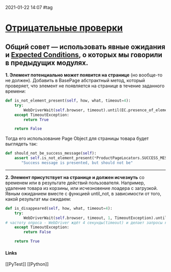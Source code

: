 2021-01-22 14:07
#tag
# [Отрицательные проверки](https://stepik.org/lesson/201964/step/5?unit=176022)
Общий совет — использовать явные ожидания и [Expected Conditions](https://selenium-python.readthedocs.io/waits.html), о которых мы говорили в предыдущих модулях.
 -------------------------
 **1. Элемент потенциально может появится на странице** (но вообще-то не должен).
 Добавить в BasePage абстрактный метод, который проверяет, что элемент не появляется на странице в течение заданного времени: 
``` python
def is_not_element_present(self, how, what, timeout=4):
    try:
        WebDriverWait(self.browser, timeout).until(EC.presence_of_element_located((how, what)))
    except TimeoutException:
        return True

    return False
```
Тогда его использование Page Object для страницы товара будет выглядеть так: 
``` python
def should_not_be_success_message(self):
    assert self.is_not_element_present(*ProductPageLocators.SUCCESS_MESSAGE), \
       "Success message is presented, but should not be"
```
-------------------------------------- 
**2. Элемент присутствует на странице и должен исчезнуть** со временем или в результате действий пользователя. Например, удаление товара из корзины, или исчезновение лоадера с загрузкой. 
Явным ожиданием вместе с функцией until\_not, в зависимости от того, какой результат мы ожидаем: 
``` python
def is_disappeared(self, how, what, timeout=4):
    try:
        WebDriverWait(self.browser, timeout, 1, TimeoutException).until_not(EC.presence_of_element_located((how, what))) 
# частоту опроса - WebDriver ждёт 4 секунды(timeout) и делает запросы каждую секунду до появления TimeoutException
    except TimeoutException:
        return False

    return True
```



#### Links
[[PyTest]] [[Python]] 
